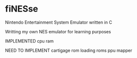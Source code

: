 # fiNESse
Nintendo Entertainment System Emulator written in C

Writting my own NES emulator for learning purposes

IMPLEMENTED
cpu
ram

NEED TO IMPLEMENT
cartigage rom
loading roms
ppu
mapper
